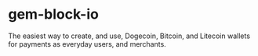 gem-block-io
============

The easiest way to create, and use, Dogecoin, Bitcoin, and Litecoin wallets for payments as everyday users, and merchants.
